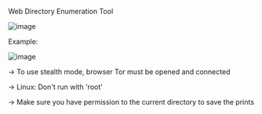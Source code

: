 Web Directory Enumeration Tool

![image](https://user-images.githubusercontent.com/115858996/216792901-771d4ac8-5599-4d2a-b806-769ad6860877.png)


Example:

![image](https://user-images.githubusercontent.com/115858996/216793102-38ae001a-6999-4a04-a374-84e3b5201b85.png)


-> To use stealth mode, browser Tor must be opened and connected

-> Linux: Don't run with 'root'

-> Make sure you have permission to the current directory to save the prints
